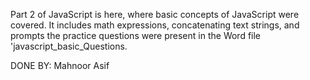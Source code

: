 Part 2 of JavaScript is here, where basic concepts of JavaScript were covered. It includes math expressions, concatenating text strings, and prompts the practice questions were present  in the Word file 'javascript_basic_Questions.

DONE BY: Mahnoor Asif
